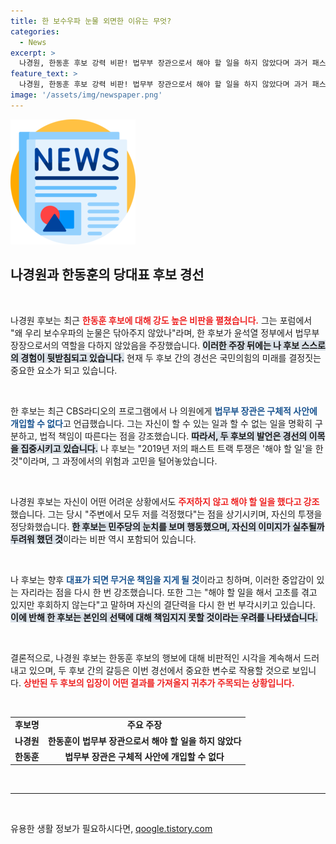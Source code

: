```yaml
---
title: 한 보수우파 눈물 외면한 이유는 무엇?
categories:
  - News
excerpt: >
  나경원, 한동훈 후보 강력 비판! 법무부 장관으로서 해야 할 일을 하지 않았다며 과거 패스트트랙 투쟁을 언급. 당대표를 위한 치열한 공방전 속, 누가 진정한 보수의 목소리인가? 클릭 유도!
feature_text: >
  나경원, 한동훈 후보 강력 비판! 법무부 장관으로서 해야 할 일을 하지 않았다며 과거 패스트트랙 투쟁을 언급. 당대표를 위한 치열한 공방전 속, 누가 진정한 보수의 목소리인가? 클릭 유도!
image: '/assets/img/newspaper.png'
---
```


<p><img src="/assets/img/newspaper.png" alt="kimp 속보" /></p>

<h2 data-ke-size="size26">나경원과 한동훈의 당대표 후보 경선</h2>

<p data-ke-size="size16">&nbsp;</p>

<p>나경원 후보는 최근 <b><span style="color: #ee2323;">한동훈 후보에 대해 강도 높은 비판을 펼쳤습니다.</span></b> 그는 포럼에서 "왜 우리 보수우파의 눈물은 닦아주지 않았나"라며, 한 후보가 윤석열 정부에서 법무부 장장으로서의 역할을 다하지 않았음을 주장했습니다. <b><span style="background-color: #21538527;">이러한 주장 뒤에는 나 후보 스스로의 경험이 뒷받침되고 있습니다.</span></b> 현재 두 후보 간의 경선은 국민의힘의 미래를 결정짓는 중요한 요소가 되고 있습니다.</p>

<p data-ke-size="size16">&nbsp;</p>

<p>한 후보는 최근 CBS라디오의 프로그램에서 나 의원에게 <b><span style="color: #1a5490;">법무부 장관은 구체적 사안에 개입할 수 없다</span></b>고 언급했습니다. 그는 자신이 할 수 있는 일과 할 수 없는 일을 명확히 구분하고, 법적 책임이 따른다는 점을 강조했습니다. <b><span style="background-color: #21538527;">따라서, 두 후보의 발언은 경선의 이목을 집중시키고 있습니다.</span></b> 나 후보는 "2019년 저의 패스트 트랙 투쟁은 '해야 할 일'을 한 것"이라며, 그 과정에서의 위험과 고민을 털어놓았습니다.</p>

<p data-ke-size="size16">&nbsp;</p>

<p>나경원 후보는 자신이 어떤 어려운 상황에서도 <b><span style="color: #ee2323;">주저하지 않고 해야 할 일을 했다고 강조</span></b>했습니다. 그는 당시 "주변에서 모두 저를 걱정했다"는 점을 상기시키며, 자신의 투쟁을 정당화했습니다. <b><span style="background-color: #21538527;">한 후보는 민주당의 눈치를 보며 행동했으며, 자신의 이미지가 실추될까 두려워 했던 것</span></b>이라는 비판 역시 포함되어 있습니다.</p>

<p data-ke-size="size16">&nbsp;</p>

<p>나 후보는 향후 <b><span style="color: #1a5490;">대표가 되면 무거운 책임을 지게 될 것</span></b>이라고 칭하며, 이러한 중압감이 있는 자리라는 점을 다시 한 번 강조했습니다. 또한 그는 "해야 할 일을 해서 고초를 겪고 있지만 후회하지 않는다"고 말하며 자신의 결단력을 다시 한 번 부각시키고 있습니다. <b><span style="background-color: #21538527;">이에 반해 한 후보는 본인의 선택에 대해 책임지지 못할 것이라는 우려를 나타냈습니다.</span></b> </p>

<p data-ke-size="size16">&nbsp;</p>

<p>결론적으로, 나경원 후보는 한동훈 후보의 행보에 대해 비판적인 시각을 계속해서 드러내고 있으며, 두 후보 간의 갈등은 이번 경선에서 중요한 변수로 작용할 것으로 보입니다. <b><span style="color: #ee2323;">상반된 두 후보의 입장이 어떤 결과를 가져올지 귀추가 주목되는 상황입니다.</span></b> </p>

<p data-ke-size="size16">&nbsp;</p>

<table>
  <tr>
    <td style="text-align: center; height: 17px;"><b>후보명</b></td>
    <td style="text-align: center; height: 17px;"><b>주요 주장</b></td>
  </tr>
  <tr>
    <td style="text-align: center; height: 17px;"><b>나경원</b></td>
    <td style="text-align: center; height: 17px;"><b>한동훈이 법무부 장관으로서 해야 할 일을 하지 않았다</b></td>
  </tr>
  <tr>
    <td style="text-align: center; height: 17px;"><b>한동훈</b></td>
    <td style="text-align: center; height: 17px;"><b>법무부 장관은 구체적 사안에 개입할 수 없다</b></td>
  </tr>
</table>

<p data-ke-size="size16">&nbsp;</p>

<hr>

<p data-ke-size="size16">&nbsp;</p>
유용한 생활 정보가 필요하시다면, <a href="https://qoogle.tistory.com" rel="dofollow">qoogle.tistory.com</a>


